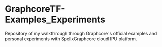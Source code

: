 # GraphcoreTF-Examples_Experiments
Repository of my walkthrough through Graphcore's official examples and personal experiments with SpellxGraphcore cloud IPU platform.
